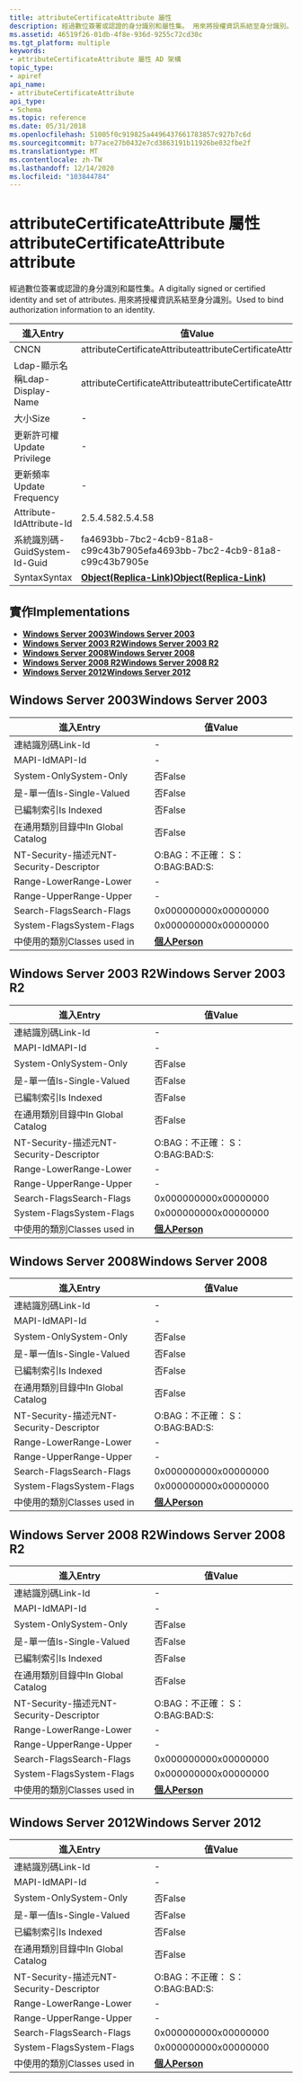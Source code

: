 ```yaml
---
title: attributeCertificateAttribute 屬性
description: 經過數位簽署或認證的身分識別和屬性集。 用來將授權資訊系結至身分識別。
ms.assetid: 46519f26-01db-4f8e-936d-9255c72cd30c
ms.tgt_platform: multiple
keywords:
- attributeCertificateAttribute 屬性 AD 架構
topic_type:
- apiref
api_name:
- attributeCertificateAttribute
api_type:
- Schema
ms.topic: reference
ms.date: 05/31/2018
ms.openlocfilehash: 51005f0c919825a4496437661783857c927b7c6d
ms.sourcegitcommit: b77ace27b0432e7cd3863191b11926be032fbe2f
ms.translationtype: MT
ms.contentlocale: zh-TW
ms.lasthandoff: 12/14/2020
ms.locfileid: "103844784"
---
```

# <a name="attributecertificateattribute-attribute"></a><span data-ttu-id="9e241-105">attributeCertificateAttribute 屬性</span><span class="sxs-lookup"><span data-stu-id="9e241-105">attributeCertificateAttribute attribute</span></span>

<span data-ttu-id="9e241-106">經過數位簽署或認證的身分識別和屬性集。</span><span class="sxs-lookup"><span data-stu-id="9e241-106">A digitally signed or certified identity and set of attributes.</span></span> <span data-ttu-id="9e241-107">用來將授權資訊系結至身分識別。</span><span class="sxs-lookup"><span data-stu-id="9e241-107">Used to bind authorization information to an identity.</span></span>



| <span data-ttu-id="9e241-108">進入</span><span class="sxs-lookup"><span data-stu-id="9e241-108">Entry</span></span> | <span data-ttu-id="9e241-109">值</span><span class="sxs-lookup"><span data-stu-id="9e241-109">Value</span></span> |
|-------------------|-------------------------------------------------------|
| <span data-ttu-id="9e241-110">CN</span><span class="sxs-lookup"><span data-stu-id="9e241-110">CN</span></span>                | <span data-ttu-id="9e241-111">attributeCertificateAttribute</span><span class="sxs-lookup"><span data-stu-id="9e241-111">attributeCertificateAttribute</span></span>                         |
| <span data-ttu-id="9e241-112">Ldap-顯示名稱</span><span class="sxs-lookup"><span data-stu-id="9e241-112">Ldap-Display-Name</span></span> | <span data-ttu-id="9e241-113">attributeCertificateAttribute</span><span class="sxs-lookup"><span data-stu-id="9e241-113">attributeCertificateAttribute</span></span>                         |
| <span data-ttu-id="9e241-114">大小</span><span class="sxs-lookup"><span data-stu-id="9e241-114">Size</span></span>              | \-                                                    |
| <span data-ttu-id="9e241-115">更新許可權</span><span class="sxs-lookup"><span data-stu-id="9e241-115">Update Privilege</span></span>  | \-                                                    |
| <span data-ttu-id="9e241-116">更新頻率</span><span class="sxs-lookup"><span data-stu-id="9e241-116">Update Frequency</span></span>  | \-                                                    |
| <span data-ttu-id="9e241-117">Attribute-Id</span><span class="sxs-lookup"><span data-stu-id="9e241-117">Attribute-Id</span></span>      | <span data-ttu-id="9e241-118">2.5.4.58</span><span class="sxs-lookup"><span data-stu-id="9e241-118">2.5.4.58</span></span>                                              |
| <span data-ttu-id="9e241-119">系統識別碼-Guid</span><span class="sxs-lookup"><span data-stu-id="9e241-119">System-Id-Guid</span></span>    | <span data-ttu-id="9e241-120">fa4693bb-7bc2-4cb9-81a8-c99c43b7905e</span><span class="sxs-lookup"><span data-stu-id="9e241-120">fa4693bb-7bc2-4cb9-81a8-c99c43b7905e</span></span>                  |
| <span data-ttu-id="9e241-121">Syntax</span><span class="sxs-lookup"><span data-stu-id="9e241-121">Syntax</span></span>            | [<span data-ttu-id="9e241-122">**Object(Replica-Link)**</span><span class="sxs-lookup"><span data-stu-id="9e241-122">**Object(Replica-Link)**</span></span>](s-object-replica-link.md) |



## <a name="implementations"></a><span data-ttu-id="9e241-123">實作</span><span class="sxs-lookup"><span data-stu-id="9e241-123">Implementations</span></span>

-   [<span data-ttu-id="9e241-124">**Windows Server 2003**</span><span class="sxs-lookup"><span data-stu-id="9e241-124">**Windows Server 2003**</span></span>](#windows-server-2003)
-   [<span data-ttu-id="9e241-125">**Windows Server 2003 R2**</span><span class="sxs-lookup"><span data-stu-id="9e241-125">**Windows Server 2003 R2**</span></span>](#windows-server-2003-r2)
-   [<span data-ttu-id="9e241-126">**Windows Server 2008**</span><span class="sxs-lookup"><span data-stu-id="9e241-126">**Windows Server 2008**</span></span>](#windows-server-2008)
-   [<span data-ttu-id="9e241-127">**Windows Server 2008 R2**</span><span class="sxs-lookup"><span data-stu-id="9e241-127">**Windows Server 2008 R2**</span></span>](#windows-server-2008-r2)
-   [<span data-ttu-id="9e241-128">**Windows Server 2012**</span><span class="sxs-lookup"><span data-stu-id="9e241-128">**Windows Server 2012**</span></span>](#windows-server-2012)

## <a name="windows-server-2003"></a><span data-ttu-id="9e241-129">Windows Server 2003</span><span class="sxs-lookup"><span data-stu-id="9e241-129">Windows Server 2003</span></span>



| <span data-ttu-id="9e241-130">進入</span><span class="sxs-lookup"><span data-stu-id="9e241-130">Entry</span></span> | <span data-ttu-id="9e241-131">值</span><span class="sxs-lookup"><span data-stu-id="9e241-131">Value</span></span> |
|------------------------|---------------------------------------|
| <span data-ttu-id="9e241-132">連結識別碼</span><span class="sxs-lookup"><span data-stu-id="9e241-132">Link-Id</span></span>                | \-                                    |
| <span data-ttu-id="9e241-133">MAPI-Id</span><span class="sxs-lookup"><span data-stu-id="9e241-133">MAPI-Id</span></span>                | \-                                    |
| <span data-ttu-id="9e241-134">System-Only</span><span class="sxs-lookup"><span data-stu-id="9e241-134">System-Only</span></span>            | <span data-ttu-id="9e241-135">否</span><span class="sxs-lookup"><span data-stu-id="9e241-135">False</span></span>                                 |
| <span data-ttu-id="9e241-136">是-單一值</span><span class="sxs-lookup"><span data-stu-id="9e241-136">Is-Single-Valued</span></span>       | <span data-ttu-id="9e241-137">否</span><span class="sxs-lookup"><span data-stu-id="9e241-137">False</span></span>                                 |
| <span data-ttu-id="9e241-138">已編制索引</span><span class="sxs-lookup"><span data-stu-id="9e241-138">Is Indexed</span></span>             | <span data-ttu-id="9e241-139">否</span><span class="sxs-lookup"><span data-stu-id="9e241-139">False</span></span>                                 |
| <span data-ttu-id="9e241-140">在通用類別目錄中</span><span class="sxs-lookup"><span data-stu-id="9e241-140">In Global Catalog</span></span>      | <span data-ttu-id="9e241-141">否</span><span class="sxs-lookup"><span data-stu-id="9e241-141">False</span></span>                                 |
| <span data-ttu-id="9e241-142">NT-Security-描述元</span><span class="sxs-lookup"><span data-stu-id="9e241-142">NT-Security-Descriptor</span></span> | <span data-ttu-id="9e241-143">O:BAG：不正確： S：</span><span class="sxs-lookup"><span data-stu-id="9e241-143">O:BAG:BAD:S:</span></span>                          |
| <span data-ttu-id="9e241-144">Range-Lower</span><span class="sxs-lookup"><span data-stu-id="9e241-144">Range-Lower</span></span>            | \-                                    |
| <span data-ttu-id="9e241-145">Range-Upper</span><span class="sxs-lookup"><span data-stu-id="9e241-145">Range-Upper</span></span>            | \-                                    |
| <span data-ttu-id="9e241-146">Search-Flags</span><span class="sxs-lookup"><span data-stu-id="9e241-146">Search-Flags</span></span>           | <span data-ttu-id="9e241-147">0x00000000</span><span class="sxs-lookup"><span data-stu-id="9e241-147">0x00000000</span></span>                            |
| <span data-ttu-id="9e241-148">System-Flags</span><span class="sxs-lookup"><span data-stu-id="9e241-148">System-Flags</span></span>           | <span data-ttu-id="9e241-149">0x00000000</span><span class="sxs-lookup"><span data-stu-id="9e241-149">0x00000000</span></span>                            |
| <span data-ttu-id="9e241-150">中使用的類別</span><span class="sxs-lookup"><span data-stu-id="9e241-150">Classes used in</span></span>        | [<span data-ttu-id="9e241-151">**個人**</span><span class="sxs-lookup"><span data-stu-id="9e241-151">**Person**</span></span>](c-person.md)<br/> |



## <a name="windows-server-2003-r2"></a><span data-ttu-id="9e241-152">Windows Server 2003 R2</span><span class="sxs-lookup"><span data-stu-id="9e241-152">Windows Server 2003 R2</span></span>



| <span data-ttu-id="9e241-153">進入</span><span class="sxs-lookup"><span data-stu-id="9e241-153">Entry</span></span> | <span data-ttu-id="9e241-154">值</span><span class="sxs-lookup"><span data-stu-id="9e241-154">Value</span></span> |
|------------------------|---------------------------------------|
| <span data-ttu-id="9e241-155">連結識別碼</span><span class="sxs-lookup"><span data-stu-id="9e241-155">Link-Id</span></span>                | \-                                    |
| <span data-ttu-id="9e241-156">MAPI-Id</span><span class="sxs-lookup"><span data-stu-id="9e241-156">MAPI-Id</span></span>                | \-                                    |
| <span data-ttu-id="9e241-157">System-Only</span><span class="sxs-lookup"><span data-stu-id="9e241-157">System-Only</span></span>            | <span data-ttu-id="9e241-158">否</span><span class="sxs-lookup"><span data-stu-id="9e241-158">False</span></span>                                 |
| <span data-ttu-id="9e241-159">是-單一值</span><span class="sxs-lookup"><span data-stu-id="9e241-159">Is-Single-Valued</span></span>       | <span data-ttu-id="9e241-160">否</span><span class="sxs-lookup"><span data-stu-id="9e241-160">False</span></span>                                 |
| <span data-ttu-id="9e241-161">已編制索引</span><span class="sxs-lookup"><span data-stu-id="9e241-161">Is Indexed</span></span>             | <span data-ttu-id="9e241-162">否</span><span class="sxs-lookup"><span data-stu-id="9e241-162">False</span></span>                                 |
| <span data-ttu-id="9e241-163">在通用類別目錄中</span><span class="sxs-lookup"><span data-stu-id="9e241-163">In Global Catalog</span></span>      | <span data-ttu-id="9e241-164">否</span><span class="sxs-lookup"><span data-stu-id="9e241-164">False</span></span>                                 |
| <span data-ttu-id="9e241-165">NT-Security-描述元</span><span class="sxs-lookup"><span data-stu-id="9e241-165">NT-Security-Descriptor</span></span> | <span data-ttu-id="9e241-166">O:BAG：不正確： S：</span><span class="sxs-lookup"><span data-stu-id="9e241-166">O:BAG:BAD:S:</span></span>                          |
| <span data-ttu-id="9e241-167">Range-Lower</span><span class="sxs-lookup"><span data-stu-id="9e241-167">Range-Lower</span></span>            | \-                                    |
| <span data-ttu-id="9e241-168">Range-Upper</span><span class="sxs-lookup"><span data-stu-id="9e241-168">Range-Upper</span></span>            | \-                                    |
| <span data-ttu-id="9e241-169">Search-Flags</span><span class="sxs-lookup"><span data-stu-id="9e241-169">Search-Flags</span></span>           | <span data-ttu-id="9e241-170">0x00000000</span><span class="sxs-lookup"><span data-stu-id="9e241-170">0x00000000</span></span>                            |
| <span data-ttu-id="9e241-171">System-Flags</span><span class="sxs-lookup"><span data-stu-id="9e241-171">System-Flags</span></span>           | <span data-ttu-id="9e241-172">0x00000000</span><span class="sxs-lookup"><span data-stu-id="9e241-172">0x00000000</span></span>                            |
| <span data-ttu-id="9e241-173">中使用的類別</span><span class="sxs-lookup"><span data-stu-id="9e241-173">Classes used in</span></span>        | [<span data-ttu-id="9e241-174">**個人**</span><span class="sxs-lookup"><span data-stu-id="9e241-174">**Person**</span></span>](c-person.md)<br/> |



## <a name="windows-server-2008"></a><span data-ttu-id="9e241-175">Windows Server 2008</span><span class="sxs-lookup"><span data-stu-id="9e241-175">Windows Server 2008</span></span>



| <span data-ttu-id="9e241-176">進入</span><span class="sxs-lookup"><span data-stu-id="9e241-176">Entry</span></span> | <span data-ttu-id="9e241-177">值</span><span class="sxs-lookup"><span data-stu-id="9e241-177">Value</span></span> |
|------------------------|---------------------------------------|
| <span data-ttu-id="9e241-178">連結識別碼</span><span class="sxs-lookup"><span data-stu-id="9e241-178">Link-Id</span></span>                | \-                                    |
| <span data-ttu-id="9e241-179">MAPI-Id</span><span class="sxs-lookup"><span data-stu-id="9e241-179">MAPI-Id</span></span>                | \-                                    |
| <span data-ttu-id="9e241-180">System-Only</span><span class="sxs-lookup"><span data-stu-id="9e241-180">System-Only</span></span>            | <span data-ttu-id="9e241-181">否</span><span class="sxs-lookup"><span data-stu-id="9e241-181">False</span></span>                                 |
| <span data-ttu-id="9e241-182">是-單一值</span><span class="sxs-lookup"><span data-stu-id="9e241-182">Is-Single-Valued</span></span>       | <span data-ttu-id="9e241-183">否</span><span class="sxs-lookup"><span data-stu-id="9e241-183">False</span></span>                                 |
| <span data-ttu-id="9e241-184">已編制索引</span><span class="sxs-lookup"><span data-stu-id="9e241-184">Is Indexed</span></span>             | <span data-ttu-id="9e241-185">否</span><span class="sxs-lookup"><span data-stu-id="9e241-185">False</span></span>                                 |
| <span data-ttu-id="9e241-186">在通用類別目錄中</span><span class="sxs-lookup"><span data-stu-id="9e241-186">In Global Catalog</span></span>      | <span data-ttu-id="9e241-187">否</span><span class="sxs-lookup"><span data-stu-id="9e241-187">False</span></span>                                 |
| <span data-ttu-id="9e241-188">NT-Security-描述元</span><span class="sxs-lookup"><span data-stu-id="9e241-188">NT-Security-Descriptor</span></span> | <span data-ttu-id="9e241-189">O:BAG：不正確： S：</span><span class="sxs-lookup"><span data-stu-id="9e241-189">O:BAG:BAD:S:</span></span>                          |
| <span data-ttu-id="9e241-190">Range-Lower</span><span class="sxs-lookup"><span data-stu-id="9e241-190">Range-Lower</span></span>            | \-                                    |
| <span data-ttu-id="9e241-191">Range-Upper</span><span class="sxs-lookup"><span data-stu-id="9e241-191">Range-Upper</span></span>            | \-                                    |
| <span data-ttu-id="9e241-192">Search-Flags</span><span class="sxs-lookup"><span data-stu-id="9e241-192">Search-Flags</span></span>           | <span data-ttu-id="9e241-193">0x00000000</span><span class="sxs-lookup"><span data-stu-id="9e241-193">0x00000000</span></span>                            |
| <span data-ttu-id="9e241-194">System-Flags</span><span class="sxs-lookup"><span data-stu-id="9e241-194">System-Flags</span></span>           | <span data-ttu-id="9e241-195">0x00000000</span><span class="sxs-lookup"><span data-stu-id="9e241-195">0x00000000</span></span>                            |
| <span data-ttu-id="9e241-196">中使用的類別</span><span class="sxs-lookup"><span data-stu-id="9e241-196">Classes used in</span></span>        | [<span data-ttu-id="9e241-197">**個人**</span><span class="sxs-lookup"><span data-stu-id="9e241-197">**Person**</span></span>](c-person.md)<br/> |



## <a name="windows-server-2008-r2"></a><span data-ttu-id="9e241-198">Windows Server 2008 R2</span><span class="sxs-lookup"><span data-stu-id="9e241-198">Windows Server 2008 R2</span></span>



| <span data-ttu-id="9e241-199">進入</span><span class="sxs-lookup"><span data-stu-id="9e241-199">Entry</span></span> | <span data-ttu-id="9e241-200">值</span><span class="sxs-lookup"><span data-stu-id="9e241-200">Value</span></span> |
|------------------------|---------------------------------------|
| <span data-ttu-id="9e241-201">連結識別碼</span><span class="sxs-lookup"><span data-stu-id="9e241-201">Link-Id</span></span>                | \-                                    |
| <span data-ttu-id="9e241-202">MAPI-Id</span><span class="sxs-lookup"><span data-stu-id="9e241-202">MAPI-Id</span></span>                | \-                                    |
| <span data-ttu-id="9e241-203">System-Only</span><span class="sxs-lookup"><span data-stu-id="9e241-203">System-Only</span></span>            | <span data-ttu-id="9e241-204">否</span><span class="sxs-lookup"><span data-stu-id="9e241-204">False</span></span>                                 |
| <span data-ttu-id="9e241-205">是-單一值</span><span class="sxs-lookup"><span data-stu-id="9e241-205">Is-Single-Valued</span></span>       | <span data-ttu-id="9e241-206">否</span><span class="sxs-lookup"><span data-stu-id="9e241-206">False</span></span>                                 |
| <span data-ttu-id="9e241-207">已編制索引</span><span class="sxs-lookup"><span data-stu-id="9e241-207">Is Indexed</span></span>             | <span data-ttu-id="9e241-208">否</span><span class="sxs-lookup"><span data-stu-id="9e241-208">False</span></span>                                 |
| <span data-ttu-id="9e241-209">在通用類別目錄中</span><span class="sxs-lookup"><span data-stu-id="9e241-209">In Global Catalog</span></span>      | <span data-ttu-id="9e241-210">否</span><span class="sxs-lookup"><span data-stu-id="9e241-210">False</span></span>                                 |
| <span data-ttu-id="9e241-211">NT-Security-描述元</span><span class="sxs-lookup"><span data-stu-id="9e241-211">NT-Security-Descriptor</span></span> | <span data-ttu-id="9e241-212">O:BAG：不正確： S：</span><span class="sxs-lookup"><span data-stu-id="9e241-212">O:BAG:BAD:S:</span></span>                          |
| <span data-ttu-id="9e241-213">Range-Lower</span><span class="sxs-lookup"><span data-stu-id="9e241-213">Range-Lower</span></span>            | \-                                    |
| <span data-ttu-id="9e241-214">Range-Upper</span><span class="sxs-lookup"><span data-stu-id="9e241-214">Range-Upper</span></span>            | \-                                    |
| <span data-ttu-id="9e241-215">Search-Flags</span><span class="sxs-lookup"><span data-stu-id="9e241-215">Search-Flags</span></span>           | <span data-ttu-id="9e241-216">0x00000000</span><span class="sxs-lookup"><span data-stu-id="9e241-216">0x00000000</span></span>                            |
| <span data-ttu-id="9e241-217">System-Flags</span><span class="sxs-lookup"><span data-stu-id="9e241-217">System-Flags</span></span>           | <span data-ttu-id="9e241-218">0x00000000</span><span class="sxs-lookup"><span data-stu-id="9e241-218">0x00000000</span></span>                            |
| <span data-ttu-id="9e241-219">中使用的類別</span><span class="sxs-lookup"><span data-stu-id="9e241-219">Classes used in</span></span>        | [<span data-ttu-id="9e241-220">**個人**</span><span class="sxs-lookup"><span data-stu-id="9e241-220">**Person**</span></span>](c-person.md)<br/> |



## <a name="windows-server-2012"></a><span data-ttu-id="9e241-221">Windows Server 2012</span><span class="sxs-lookup"><span data-stu-id="9e241-221">Windows Server 2012</span></span>



| <span data-ttu-id="9e241-222">進入</span><span class="sxs-lookup"><span data-stu-id="9e241-222">Entry</span></span> | <span data-ttu-id="9e241-223">值</span><span class="sxs-lookup"><span data-stu-id="9e241-223">Value</span></span> |
|------------------------|---------------------------------------|
| <span data-ttu-id="9e241-224">連結識別碼</span><span class="sxs-lookup"><span data-stu-id="9e241-224">Link-Id</span></span>                | \-                                    |
| <span data-ttu-id="9e241-225">MAPI-Id</span><span class="sxs-lookup"><span data-stu-id="9e241-225">MAPI-Id</span></span>                | \-                                    |
| <span data-ttu-id="9e241-226">System-Only</span><span class="sxs-lookup"><span data-stu-id="9e241-226">System-Only</span></span>            | <span data-ttu-id="9e241-227">否</span><span class="sxs-lookup"><span data-stu-id="9e241-227">False</span></span>                                 |
| <span data-ttu-id="9e241-228">是-單一值</span><span class="sxs-lookup"><span data-stu-id="9e241-228">Is-Single-Valued</span></span>       | <span data-ttu-id="9e241-229">否</span><span class="sxs-lookup"><span data-stu-id="9e241-229">False</span></span>                                 |
| <span data-ttu-id="9e241-230">已編制索引</span><span class="sxs-lookup"><span data-stu-id="9e241-230">Is Indexed</span></span>             | <span data-ttu-id="9e241-231">否</span><span class="sxs-lookup"><span data-stu-id="9e241-231">False</span></span>                                 |
| <span data-ttu-id="9e241-232">在通用類別目錄中</span><span class="sxs-lookup"><span data-stu-id="9e241-232">In Global Catalog</span></span>      | <span data-ttu-id="9e241-233">否</span><span class="sxs-lookup"><span data-stu-id="9e241-233">False</span></span>                                 |
| <span data-ttu-id="9e241-234">NT-Security-描述元</span><span class="sxs-lookup"><span data-stu-id="9e241-234">NT-Security-Descriptor</span></span> | <span data-ttu-id="9e241-235">O:BAG：不正確： S：</span><span class="sxs-lookup"><span data-stu-id="9e241-235">O:BAG:BAD:S:</span></span>                          |
| <span data-ttu-id="9e241-236">Range-Lower</span><span class="sxs-lookup"><span data-stu-id="9e241-236">Range-Lower</span></span>            | \-                                    |
| <span data-ttu-id="9e241-237">Range-Upper</span><span class="sxs-lookup"><span data-stu-id="9e241-237">Range-Upper</span></span>            | \-                                    |
| <span data-ttu-id="9e241-238">Search-Flags</span><span class="sxs-lookup"><span data-stu-id="9e241-238">Search-Flags</span></span>           | <span data-ttu-id="9e241-239">0x00000000</span><span class="sxs-lookup"><span data-stu-id="9e241-239">0x00000000</span></span>                            |
| <span data-ttu-id="9e241-240">System-Flags</span><span class="sxs-lookup"><span data-stu-id="9e241-240">System-Flags</span></span>           | <span data-ttu-id="9e241-241">0x00000000</span><span class="sxs-lookup"><span data-stu-id="9e241-241">0x00000000</span></span>                            |
| <span data-ttu-id="9e241-242">中使用的類別</span><span class="sxs-lookup"><span data-stu-id="9e241-242">Classes used in</span></span>        | [<span data-ttu-id="9e241-243">**個人**</span><span class="sxs-lookup"><span data-stu-id="9e241-243">**Person**</span></span>](c-person.md)<br/> |



 

 





